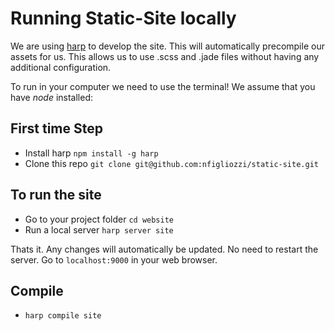 # Running Static-Site locally

We are using [harp](http://harpjs.com/) to develop the site. This will automatically precompile our assets for us. This allows us to use .scss and .jade files without having any additional configuration.

To run in your computer we need to use the terminal! We assume that you have *node* installed:

## First time Step
* Install harp ```npm install -g harp```
* Clone this repo ```git clone git@github.com:nfigliozzi/static-site.git```

## To run the site
* Go to your project folder ```cd website```
* Run a local server ```harp server site```

Thats it. Any changes will automatically be updated. No need to restart the server. Go to ```localhost:9000``` in your web browser.

## Compile

* ```harp compile site```
